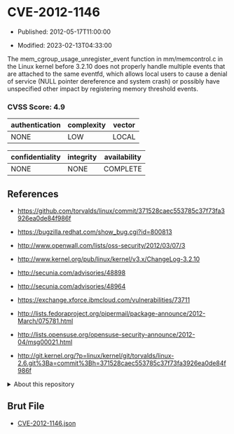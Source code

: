 # CVE-2012-1146

- Published: 2012-05-17T11:00:00

- Modified: 2023-02-13T04:33:00

The mem_cgroup_usage_unregister_event function in mm/memcontrol.c in the Linux kernel before 3.2.10 does not properly handle multiple events that are attached to the same eventfd, which allows local users to cause a denial of service (NULL pointer dereference and system crash) or possibly have unspecified other impact by registering memory threshold events.

### CVSS Score: **4.9**

| authentication | complexity | vector |
| --- | --- | --- |
| NONE | LOW | LOCAL |

| confidentiality | integrity | availability |
| --- | --- | --- |
| NONE | NONE | COMPLETE |

## References

* https://github.com/torvalds/linux/commit/371528caec553785c37f73fa3926ea0de84f986f

* https://bugzilla.redhat.com/show_bug.cgi?id=800813

* http://www.openwall.com/lists/oss-security/2012/03/07/3

* http://www.kernel.org/pub/linux/kernel/v3.x/ChangeLog-3.2.10

* http://secunia.com/advisories/48898

* http://secunia.com/advisories/48964

* https://exchange.xforce.ibmcloud.com/vulnerabilities/73711

* http://lists.fedoraproject.org/pipermail/package-announce/2012-March/075781.html

* http://lists.opensuse.org/opensuse-security-announce/2012-04/msg00021.html

* http://git.kernel.org/?p=linux/kernel/git/torvalds/linux-2.6.git%3Ba=commit%3Bh=371528caec553785c37f73fa3926ea0de84f986f

<details>
<summary>About this repository</summary> 

  This repository is part of the project [Live Hack CVE](https://github.com/Live-Hack-CVE). Main website can be found [www.live-hack.org](https://www.live-hack.org) 
  
  Made by [Sn0wAlice](https://github.com/Sn0wAlice) for the people that care about security and need to have a feed of the latest CVEs. Hope you enjoy it, don't forget to star the repo and follow me on [Twitter](https://twitter.com/Sn0wAlice) and [Github](https://github.com/Sn0wAlice). And that is my [personnal website](https://www.alice-snow.me/)

  - [Home Page](https://github.com/Live-Hack-CVE)
  - [Framework](https://github.com/Live-Hack-CVE/cve-framework)
  - [CVE database](https://github.com/Live-Hack-CVE/full_database)
  - [Changelog](https://github.com/Live-Hack-CVE/Changelog)
</details>

## Brut File

* [CVE-2012-1146.json](https://raw.githubusercontent.com/Live-Hack-CVE/full_database/main/cves/2012/CVE-2012-1146.json)

